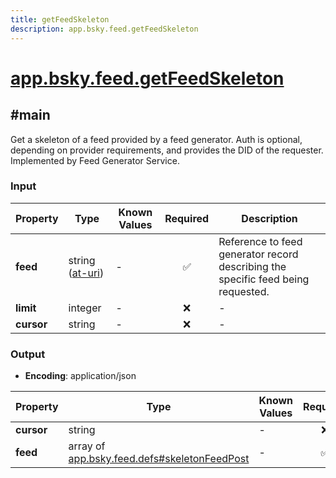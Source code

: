 ```yaml
---
title: getFeedSkeleton
description: app.bsky.feed.getFeedSkeleton
---
```


# [app.bsky.feed.getFeedSkeleton](https://github.com/myConsciousness/atproto.dart/blob/main/lexicons/app/bsky/feed/getFeedSkeleton.json)

## #main

Get a skeleton of a feed provided by a feed generator. Auth is optional, depending on provider requirements, and provides the DID of the requester. Implemented by Feed Generator Service.

### Input

| Property | Type | Known Values | Required | Description |
| --- | --- | --- | :---: | --- |
| **feed** | string ([at-uri](https://atproto.com/specs/at-uri-scheme)) | - | ✅ | Reference to feed generator record describing the specific feed being requested. |
| **limit** | integer | - | ❌ | - |
| **cursor** | string | - | ❌ | - |

### Output

- **Encoding**: application/json

| Property | Type | Known Values | Required | Description |
| --- | --- | --- | :---: | --- |
| **cursor** | string | - | ❌ | - |
| **feed** | array of [app.bsky.feed.defs#skeletonFeedPost](../../../../lexicons/app/bsky/feed/defs.md#skeletonfeedpost) | - | ✅ | - |
